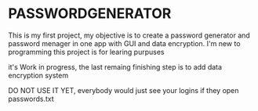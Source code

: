 # PASSWORDGENERATOR

This is my first project, my objective is to create a password generator and password menager in one app with GUI and data encryption.
I'm new to programming this project is for learing purpuses

it's Work in progress, the last remaing finishing step is to add data encryption system

DO NOT USE IT YET, everybody would just see your logins if they open passwords.txt
